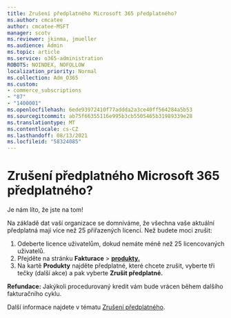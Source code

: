 ```yaml
---
title: Zrušení předplatného Microsoft 365 předplatného?
ms.author: cmcatee
author: cmcatee-MSFT
manager: scotv
ms.reviewer: jkinma, jmueller
ms.audience: Admin
ms.topic: article
ms.service: o365-administration
ROBOTS: NOINDEX, NOFOLLOW
localization_priority: Normal
ms.collection: Adm_O365
ms.custom:
- commerce_subscriptions
- "87"
- "1400001"
ms.openlocfilehash: 6ede93972410f77addda2a3ce40ff564284a5b53
ms.sourcegitcommit: ab75f66355116e995b3cb5505465b31989339e28
ms.translationtype: MT
ms.contentlocale: cs-CZ
ms.lasthandoff: 08/13/2021
ms.locfileid: "58324085"
---
```

# <a name="canceling-your-microsoft-365-subscription"></a>Zrušení předplatného Microsoft 365 předplatného?

Je nám líto, že jste na tom!
  
Na základě dat vaší organizace se domníváme, že všechna vaše aktuální předplatná mají více než 25 přiřazených licencí. Než budete moci zrušit:

1. Odeberte licence uživatelům, dokud nemáte méně než 25 licencovaných uživatelů.
2. Přejděte na stránku **Fakturace** \> **[produkty.](https://go.microsoft.com/fwlink/p/?linkid=842054)**
3. Na kartě **Produkty** najděte předplatné, které chcete zrušit, vyberte tři tečky (další akce) a pak vyberte **Zrušit předplatné.**

**Refundace:** Jakýkoli procedurovaný kredit vám bude vrácen během dalšího fakturačního cyklu.

Další informace najdete v tématu [Zrušení předplatného](https://docs.microsoft.com/microsoft-365/commerce/subscriptions/cancel-your-subscription).